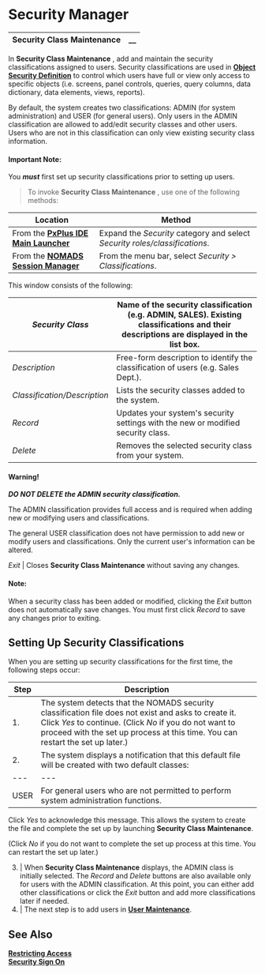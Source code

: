 # Security Manager 

**Security Class Maintenance** |  **__**  
---|---  
  
In **Security Class Maintenance** , add and maintain the security classifications assigned to users. Security classifications are used in **[Object Security Definition](Restricting%20Access.htm#objectsecurity)** to control which users have full or view only access to specific objects (i.e. screens, panel controls, queries, query columns, data dictionary, data elements, views, reports).

By default, the system creates two classifications: ADMIN (for system administration) and USER (for general users). Only users in the ADMIN classification are allowed to add/edit security classes and other users. Users who are not in this classification can only view existing security class information.

#### **Important Note:**  
You **_must_** first set up security classifications prior to setting up users.

> To invoke **Security Class Maintenance** , use one of the following methods:

**Location** |  **Method**  
---|---  
From the **[PxPlus IDE Main Launcher](../../../PxPlus%20IDE/IDE%20Main%20Launcher.md)** |  Expand the _Security_ category and select _Security roles/classifications_.  
From the **[NOMADS Session Manager](../../NOMADS%20Development/Getting%20Started.htm#sessionmgr)** |  From the menu bar, select _Security > Classifications_.  
  
This window consists of the following:

_Security Class_ |  Name of the security classification (e.g. ADMIN, SALES). Existing classifications and their descriptions are displayed in the list box.  
---|---  
_Description_ |  Free-form description to identify the classification of users (e.g. Sales Dept.).  
_Classification/Description_ |  Lists the security classes added to the system.  
_Record_ |  Updates your system's security settings with the new or modified security class.  
_Delete_ |  Removes the selected security class from your system.

#### **Warning!**  
**_DO NOT DELETE_ _the ADMIN security classification._**  
  
The ADMIN classification provides full access and is required when adding new or modifying users and classifications.  
  
The general USER classification does not have permission to add new or modify users and classifications. Only the current user's information can be altered.  
  
_Exit_ |  Closes **Security Class Maintenance** without saving any changes.

#### **Note:**  
When a security class has been added or modified, clicking the _Exit_ button does not automatically save changes. You must first click _Record_ to save any changes prior to exiting.  
  
## Setting Up Security Classifications

When you are setting up security classifications for the first time, the following steps occur:

**Step** |  **Description**  
---|---  
1. |  The system detects that the NOMADS security classification file does not exist and asks to create it. Click _Yes_ to continue. (Click _No_ if you do not want to proceed with the set up process at this time. You can restart the set up later.)  
2. |  The system displays a notification that this default file will be created with two default classes: |  |  ADMIN |  For system administration functions such as adding and modifying users and security classifications.  
---|---|---  
|  USER |  For general users who are not permitted to perform system administration functions.  
  
Click _Yes_ to acknowledge this message. This allows the system to create the file and complete the set up by launching **Security Class Maintenance**.

(Click _No_ if you do not want to complete the set up process at this time. You can restart the set up later.)  
  
3. |  When **Security Class Maintenance** displays, the ADMIN class is initially selected. The _Record_ and _Delete_ buttons are also available only for users with the ADMIN classification. At this point, you can either add other classifications or click the _Exit_ button and add more classifications later if needed.  
4. |  The next step is to add users in **[User Maintenance](Assigning%20Users%20to%20Classifications.md)**.  
  
## See Also

**[Restricting Access](Restricting%20Access.md)**  
**[Security Sign On](Security%20Sign%20On.md)**
